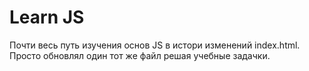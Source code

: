 # Learn JS

Почти весь путь изучения основ JS в истори изменений index.html. Просто обновлял один тот же файл решая учебные задачки.
